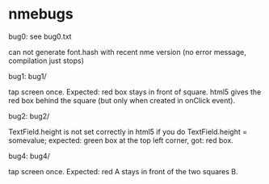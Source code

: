 nmebugs
=======


bug0: see bug0.txt

can not generate font.hash with recent nme version (no error message, compilation just stops)

bug1: bug1/

tap screen once. Expected: red box stays in front of square.
html5 gives the red box behind the square (but only when
created in onClick event).


bug2: bug2/

TextField.height is not set correctly in html5 if you do TextField.height = somevalue;
expected: green box at the top left corner, got: red box.

bug4: bug4/

tap screen once. Expected: red A stays in front of the two squares B.
